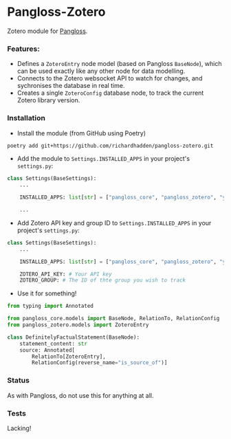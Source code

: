 Pangloss-Zotero
===============

Zotero module for [Pangloss](https://github.com/richardhadden/pangloss-core).

### Features:

- Defines a `ZoteroEntry` node model (based on Pangloss `BaseNode`), which can be used exactly like any other node for data modelling.
- Connects to the Zotero websocket API to watch for changes, and sychronises the database in real time.
- Creates a single `ZoteroConfig` database node, to track the current Zotero library version.

### Installation

- Install the module (from GitHub using Poetry)
```bash
poetry add git+https://github.com/richardhadden/pangloss-zotero.git
````

- Add the module to `Settings.INSTALLED_APPS` in your project's `settings.py`:

```python
class Settings(BaseSettings):
    ...

    INSTALLED_APPS: list[str] = ["pangloss_core", "pangloss_zotero", "your_application"]

    ...
```

- Add Zotero API key and group ID to `Settings.INSTALLED_APPS` in your project's `settings.py`:

```python
class Settings(BaseSettings):
    ...

    INSTALLED_APPS: list[str] = ["pangloss_core", "pangloss_zotero", "your_application"]

    ZOTERO_API_KEY: # Your API key
    ZOTERO_GROUP: # The ID of thte group you wish to track
```

- Use it for something!

```python
from typing import Annotated

from pangloss_core.models import BaseNode, RelationTo, RelationConfig
from pangloss_zotero.models import ZoteroEntry

class DefinitelyFactualStatement(BaseNode):
    statement_content: str
    source: Annotated[
        RelationTo[ZoteroEntry], 
        RelationConfig(reverse_name="is_source_of")]
```

### Status

As with Pangloss, do not use this for anything at all.


### Tests

Lacking!